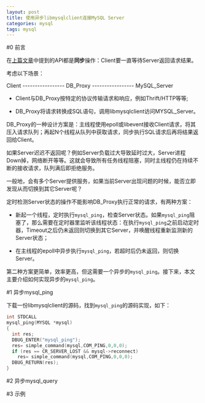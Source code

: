 ```yaml
---
layout: post
title: 使用异步libmysqlclient连接MySQL Server  
categories: mysql 
tags: mysql
---
```


#0 前言

在[上篇文章](http://bookxiaow.github.io/connect-to-mysql-server-by-using-libmysqlclient/)中提到的API都是**同步**操作：Client要一直等待Server返回请求结果。

考虑以下场景：

Client ----------------- DB\_Proxy ----------------- MySQL\_Server

- Client与DB\_Proxy按特定的协议传输请求和响应，例如Thrift/HTTP等等;

- DB\_Proxy将请求转换成SQL语句，调用libmysqlclient访问MYSQL\_Server。

DB\_Proxy的一种设计方案是：主线程使用epoll或libevent接收Client请求，将其压入请求队列；再起N个线程从队列中获取请求，同步执行SQL请求后再将结果返回给Client。

如果Server迟迟不返回呢？例如Server负载过大导致延时过大，Server进程Down掉，网络断开等等。这就会导致所有任务线程阻塞，同时主线程仍在持续不断的接收请求，队列满后即拒绝服务。

一般地，会有多个Server提供服务，如果当前Server出现问题的时候，能否立即发现从而切换到其它Server呢？

定时检测Server状态的操作不能影响DB\_Proxy执行正常的请求，有两种方案：

- 新起一个线程，定时执行`mysql_ping`，检查Server状态。如果`mysql_ping`阻塞了，那么需要在定时器里监听该线程状态：在执行`mysql_ping`之前启动定时器，Timeout之后仍未返回则切换到其它Server，并唤醒线程重新监测新的Server状态；

- 在主线程的epoll中异步执行`mysql_ping`，若超时后仍未返回，则切换Server。

第二种方案更简单，效率更高，但这需要一个异步的`mysql_ping`。接下来，本文主要介绍如何实现异步的`mysql_ping`。

#1 异步mysql\_ping

下载一份libmysqlclient的源码，找到`mysql_ping`的源码实现，如下：

```c
int STDCALL
mysql_ping(MYSQL *mysql)
{
  int res; 
  DBUG_ENTER("mysql_ping");
  res= simple_command(mysql,COM_PING,0,0,0);
  if (res == CR_SERVER_LOST && mysql->reconnect)
    res= simple_command(mysql,COM_PING,0,0,0);
  DBUG_RETURN(res);
}
```

#2 异步mysql_query

#3 示例

